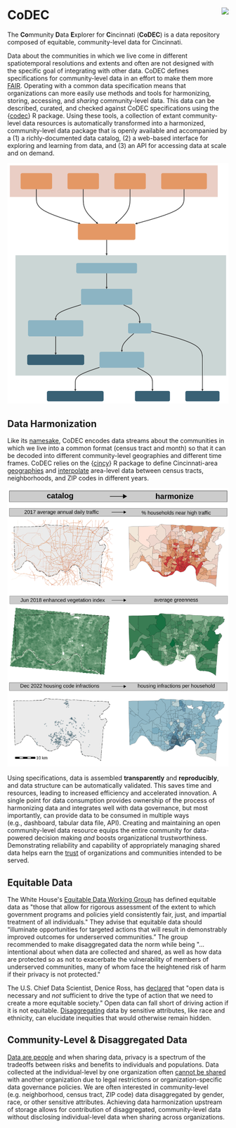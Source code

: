 # CoDEC <img src="man/figures/logo.svg" align="right" height="200"/>

The **Co**mmunity **D**ata **E**xplorer for **C**incinnati (**CoDEC**) is a data repository composed of equitable, community-level data for Cincinnati.

Data about the communities in which we live come in different spatiotemporal resolutions and extents and often are not designed with the specific goal of integrating with other data. CoDEC defines specifications for community-level data in an effort to make them more [FAIR](https://doi.org/10.1038/sdata.2016.18). Operating with a common data specification means that organizations can more easily use methods and tools for harmonizing, storing, accessing, and *sharing* community-level data. This data can be described, curated, and checked against CoDEC specifications using the {[codec](https://github.com/geomarker-io/codec)} R package. Using these tools, a collection of extant community-level data resources is automatically transformed into a harmonized, community-level data package that is openly available and accompanied by a (1) a richly-documented data catalog, (2) a web-based interface for exploring and learning from data, and (3) an API for accessing data at scale and on demand.

![](man/figures/codec_overview.svg)

## Data Harmonization

Like its [namesake](https://en.wikipedia.org/wiki/Codec), CoDEC encodes data streams about the communities in which we live into a common format (census tract and month) so that it can be decoded into different community-level geographies and different time frames. CoDEC relies on the {[cincy](https://geomarker.io/cincy/index.html)} R package to define Cincinnati-area [geographies](https://geomarker.io/cincy/articles/geographies.html) and [interpolate](https://geomarker.io/cincy/articles/interpolate.html) area-level data between census tracts, neighborhoods, and ZIP codes in different years.

![](man/figures/codec_harmonization.svg)

Using specifications, data is assembled **transparently** and **reproducibly**, and data structure can be automatically validated. This saves time and resources, leading to increased efficiency and accelerated innovation. A single point for data consumption provides ownership of the process of harmonizing data and integrates well with data governance, but most importantly, can provide data to be consumed in multiple ways (e.g., dashboard, tabular data file, API). Creating and maintaining an open community-level data resource equips the entire community for data-powered decision making *and* boosts organizational trustworthiness. Demonstrating reliability and capability of appropriately managing shared data helps earn the [trust](https://doi.org/10.1038/s41597-020-0486-7) of organizations and communities intended to be served.

## Equitable Data

The White House's [Equitable Data Working Group](https://www.whitehouse.gov/briefing-room/statements-releases/2022/04/22/fact-sheet-biden-harris-administration-releases-recommendations-for-advancing-use-of-equitable-data/) has defined equitable data as "those that allow for rigorous assessment of the extent to which government programs and policies yield consistently fair, just, and impartial treatment of all individuals." They advise that equitable data should “illuminate opportunities for targeted actions that will result in demonstrably improved outcomes for underserved communities.” The group recommended to make disaggregated data the norm while being "... intentional about when data are collected and shared, as well as how data are protected so as not to exacerbate the vulnerability of members of underserved communities, many of whom face the heightened risk of harm if their privacy is not protected."

The U.S. Chief Data Scientist, Denice Ross, has [declared](https://www.fedscoop.com/us-chief-data-scientist-interview/) that "open data is necessary and *not* sufficient to drive the type of action that we need to create a more equitable society." Open data can fall short of driving action if it is not equitable. [Disaggregating](https://doi.org/10.1377/forefront.20220323.555023) data by sensitive attributes, like race and ethnicity, can elucidate inequities that would otherwise remain hidden.

## Community-Level & Disaggregated Data

[Data are people](https://doi.org/10.1371/journal.pcbi.1005399) and when sharing data, privacy is a spectrum of the
tradeoffs between risks and benefits to individuals and populations. Data collected at the individual-level by one organization often [cannot be shared](https://sharing.nih.gov/data-management-and-sharing-policy/protecting-participant-privacy-when-sharing-scientific-data/principles-and-best-practices-for-protecting-participant-privacy) with another organization due to legal restrictions or organization-specific data governance policies. We are often interested in community-level (e.g. neighborhood, census tract, ZIP code) data disaggregated by gender, race, or other sensitive attributes. Achieving data harmonization upstream of storage allows for contribution of disaggregated, community-level data without disclosing individual-level data when sharing across organizations.
